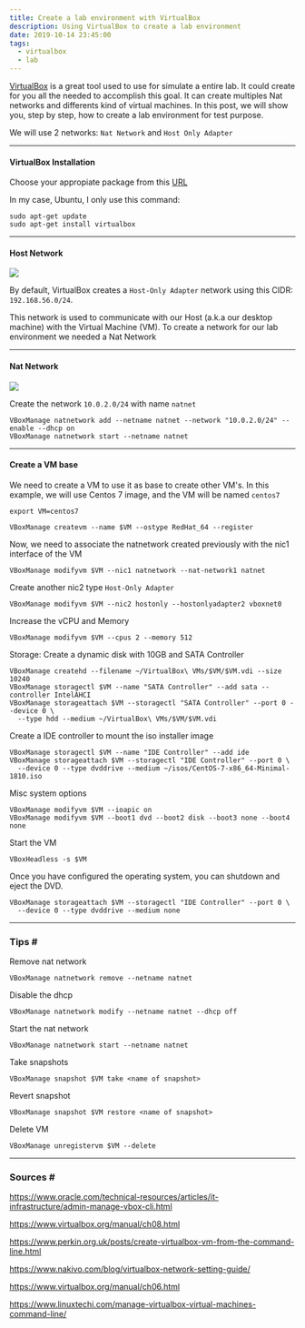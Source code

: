 ```yaml
---
title: Create a lab environment with VirtualBox
description: Using VirtualBox to create a lab environment
date: 2019-10-14 23:45:00
tags:
  - virtualbox
  - lab
---
```


[VirtualBox](https://www.virtualbox.org/) is a great tool used to use for simulate a entire lab. It could create for you all the needed to accomplish this goal. It can create multiples Nat networks and differents kind of virtual machines. In this post, we will show you, step by step, how to create a lab environment for test purpose. 

We will use 2 networks: `Nat Network` and `Host Only Adapter`

----

#### VirtualBox Installation

Choose your appropiate package from this [URL](https://www.virtualbox.org/wiki/Linux_Downloads)

In my case, Ubuntu, I only use this command:

```shell
sudo apt-get update
sudo apt-get install virtualbox
```
----

#### Host Network

![](https://www.nakivo.com/blog/wp-content/uploads/2019/07/VirtualBox-network-settings-%E2%80%93-VMs-use-the-host-only-network.png)

By default, VirtualBox creates a `Host-Only Adapter` network using this CIDR: `192.168.56.0/24`. 

This network is used to communicate with our Host (a.k.a our desktop machine) with the Virtual Machine (VM). To create a network for our lab environment we needed a Nat Network

----

#### Nat Network

![](https://www.nakivo.com/blog/wp-content/uploads/2019/07/VirtualBox-network-modes-%E2%80%93-how-the-NAT-mode-works.png)

Create the network `10.0.2.0/24` with name `natnet`

```shell
VBoxManage natnetwork add --netname natnet --network "10.0.2.0/24" --enable --dhcp on
VBoxManage natnetwork start --netname natnet
```

----

#### Create a VM base

We need to create a VM to use it as base to create other VM's. In this example, we will use Centos 7 image, and the VM will be named `centos7`

```shell
export VM=centos7
```

```shell
VBoxManage createvm --name $VM --ostype RedHat_64 --register
```

Now, we need to associate the natnetwork created previously with the nic1 interface of the VM

```shell
VBoxManage modifyvm $VM --nic1 natnetwork --nat-network1 natnet
```
Create another nic2 type `Host-Only Adapter`

```shell
VBoxManage modifyvm $VM --nic2 hostonly --hostonlyadapter2 vboxnet0
```

Increase the vCPU and Memory

```shell
VBoxManage modifyvm $VM --cpus 2 --memory 512
```

Storage: Create a dynamic disk with 10GB and SATA Controller

```shell
VBoxManage createhd --filename ~/VirtualBox\ VMs/$VM/$VM.vdi --size 10240
VBoxManage storagectl $VM --name "SATA Controller" --add sata --controller IntelAHCI
VBoxManage storageattach $VM --storagectl "SATA Controller" --port 0 --device 0 \
  --type hdd --medium ~/VirtualBox\ VMs/$VM/$VM.vdi
```

Create a IDE controller to mount the iso installer image

```shell
VBoxManage storagectl $VM --name "IDE Controller" --add ide
VBoxManage storageattach $VM --storagectl "IDE Controller" --port 0 \
  --device 0 --type dvddrive --medium ~/isos/CentOS-7-x86_64-Minimal-1810.iso
```

Misc system options

```shell
VBoxManage modifyvm $VM --ioapic on
VBoxManage modifyvm $VM --boot1 dvd --boot2 disk --boot3 none --boot4 none
```

Start the VM

```shell
VBoxHeadless -s $VM
```

Once you have configured the operating system, you can shutdown and eject the DVD.

```
VBoxManage storageattach $VM --storagectl "IDE Controller" --port 0 \
  --device 0 --type dvddrive --medium none
```

----

### Tips \#

Remove nat network 
```shell
VBoxManage natnetwork remove --netname natnet
```

Disable the dhcp
```shell
VBoxManage natnetwork modify --netname natnet --dhcp off
```

Start the nat network
```shell
VBoxManage natnetwork start --netname natnet
```

Take snapshots
```shell
VBoxManage snapshot $VM take <name of snapshot>
```

Revert snapshot
```shell
VBoxManage snapshot $VM restore <name of snapshot>
```

Delete VM
```shell
VBoxManage unregistervm $VM --delete
```

----

### Sources \#

https://www.oracle.com/technical-resources/articles/it-infrastructure/admin-manage-vbox-cli.html

https://www.virtualbox.org/manual/ch08.html

https://www.perkin.org.uk/posts/create-virtualbox-vm-from-the-command-line.html

https://www.nakivo.com/blog/virtualbox-network-setting-guide/

https://www.virtualbox.org/manual/ch06.html

https://www.linuxtechi.com/manage-virtualbox-virtual-machines-command-line/

